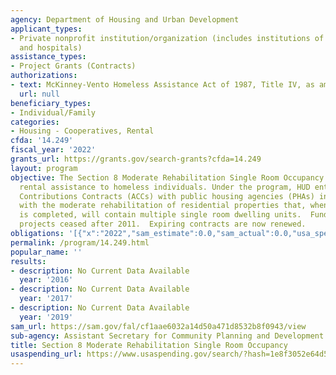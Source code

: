 ```yaml
---
agency: Department of Housing and Urban Development
applicant_types:
- Private nonprofit institution/organization (includes institutions of higher education
  and hospitals)
assistance_types:
- Project Grants (Contracts)
authorizations:
- text: McKinney-Vento Homeless Assistance Act of 1987, Title IV, as amended.
  url: null
beneficiary_types:
- Individual/Family
categories:
- Housing - Cooperatives, Rental
cfda: '14.249'
fiscal_year: '2022'
grants_url: https://grants.gov/search-grants?cfda=14.249
layout: program
objective: The Section 8 Moderate Rehabilitation Single Room Occupancy Program provides
  rental assistance to homeless individuals. Under the program, HUD entered into Annual
  Contributions Contracts (ACCs) with public housing agencies (PHAs) in connection
  with the moderate rehabilitation of residential properties that, when rehabilitation
  is completed, will contain multiple single room dwelling units.  Funding for new
  projects ceased after 2011.  Expiring contracts are now renewed.
obligations: '[{"x":"2022","sam_estimate":0.0,"sam_actual":0.0,"usa_spending_actual":62797907.0},{"x":"2023","sam_estimate":0.0,"sam_actual":0.0,"usa_spending_actual":64836067.0},{"x":"2024","sam_estimate":0.0,"sam_actual":0.0,"usa_spending_actual":59236587.0}]'
permalink: /program/14.249.html
popular_name: ''
results:
- description: No Current Data Available
  year: '2016'
- description: No Current Data Available
  year: '2017'
- description: No Current Data Available
  year: '2019'
sam_url: https://sam.gov/fal/cf1aae6032a14d50a471d8532b8f0943/view
sub-agency: Assistant Secretary for Community Planning and Development
title: Section 8 Moderate Rehabilitation Single Room Occupancy
usaspending_url: https://www.usaspending.gov/search/?hash=1e8f3052e64d500b5260ac279ccfa685
---
```

